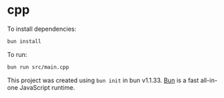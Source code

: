 # cpp

To install dependencies:

```bash
bun install
```

To run:

```bash
bun run src/main.cpp
```

This project was created using `bun init` in bun v1.1.33. [Bun](https://bun.sh) is a fast all-in-one JavaScript runtime.
